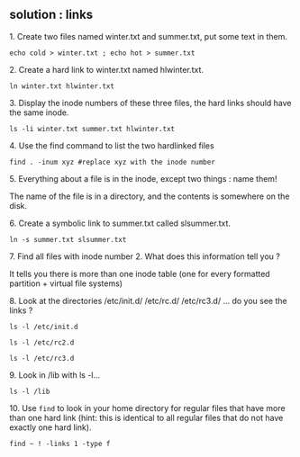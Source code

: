 ## solution : links

1\. Create two files named winter.txt and summer.txt, put some text in
them.

    echo cold > winter.txt ; echo hot > summer.txt

2\. Create a hard link to winter.txt named hlwinter.txt.

    ln winter.txt hlwinter.txt

3\. Display the inode numbers of these three files, the hard links
should have the same inode.

    ls -li winter.txt summer.txt hlwinter.txt

4\. Use the find command to list the two hardlinked files

    find . -inum xyz #replace xyz with the inode number

5\. Everything about a file is in the inode, except two things : name
them!

The name of the file is in a directory, and the contents is somewhere on
the disk.

6\. Create a symbolic link to summer.txt called slsummer.txt.

    ln -s summer.txt slsummer.txt

7\. Find all files with inode number 2. What does this information tell
you ?

It tells you there is more than one inode table (one for every formatted
partition + virtual file systems)

8\. Look at the directories /etc/init.d/ /etc/rc.d/ /etc/rc3.d/ \... do
you see the links ?

    ls -l /etc/init.d

    ls -l /etc/rc2.d

    ls -l /etc/rc3.d

9\. Look in /lib with ls -l\...

    ls -l /lib

10\. Use `find` to look in your home directory for regular files that
have more than one hard link (hint: this is identical to all regular
files that do not have exactly one hard link).

    find ~ ! -links 1 -type f
